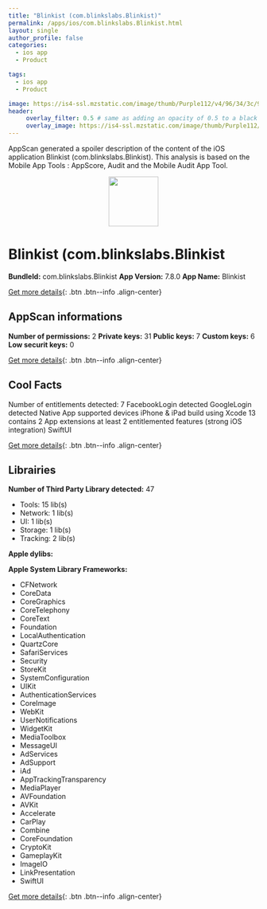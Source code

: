 ```yaml
---
title: "Blinkist (com.blinkslabs.Blinkist)"
permalink: /apps/ios/com.blinkslabs.Blinkist.html
layout: single
author_profile: false
categories: 
  - ios app 
  - Product 

tags: 
  - ios app 
  - Product 

image: https://is4-ssl.mzstatic.com/image/thumb/Purple112/v4/96/34/3c/96343c11-ee4a-2cfb-2d98-e30bcb9484b6/AppIcon-0-0-1x_U007emarketing-0-7-0-85-220.png/512x512bb.jpg
header: 
     overlay_filter: 0.5 # same as adding an opacity of 0.5 to a black background
     overlay_image: https://is4-ssl.mzstatic.com/image/thumb/Purple112/v4/96/34/3c/96343c11-ee4a-2cfb-2d98-e30bcb9484b6/AppIcon-0-0-1x_U007emarketing-0-7-0-85-220.png/512x512bb.jpg
---
```

AppScan generated a spoiler description of the content of the iOS application Blinkist (com.blinkslabs.Blinkist). This analysis is based on the Mobile App Tools : AppScore, Audit and the Mobile Audit App Tool.

  
  
<div style="text-align: center;"><img src="https://is4-ssl.mzstatic.com/image/thumb/Purple112/v4/96/34/3c/96343c11-ee4a-2cfb-2d98-e30bcb9484b6/AppIcon-0-0-1x_U007emarketing-0-7-0-85-220.png/512x512bb.jpg" width="100" height="100"></div>  
  
# Blinkist (com.blinkslabs.Blinkist

**BundleId:** com.blinkslabs.Blinkist
**App Version:** 7.8.0
**App Name:** Blinkist


[Get more details](/pricing.html){: .btn .btn--info .align-center}  
  
## AppScan informations 

**Number of permissions:** 2
**Private keys:** 31
**Public keys:** 7
**Custom keys:** 6
**Low securit keys:** 0
  
[Get more details](/pricing.html){: .btn .btn--info .align-center}

## Cool Facts

Number of entitlements detected: 7
FacebookLogin detected
GoogleLogin detected
Native App
supported devices iPhone & iPad
build using Xcode 13
contains 2 App extensions
at least 2 entitlemented features (strong iOS integration)
SwiftUI
  
[Get more details](/pricing.html){: .btn .btn--info .align-center}

## Librairies 
**Number of Third Party Library detected:** 47
- Tools: 15 lib(s)
- Network: 1 lib(s)
- UI: 1 lib(s)
- Storage: 1 lib(s)
- Tracking: 2 lib(s)

**Apple dylibs:**


**Apple System Library Frameworks:**
- CFNetwork
- CoreData
- CoreGraphics
- CoreTelephony
- CoreText
- Foundation
- LocalAuthentication
- QuartzCore
- SafariServices
- Security
- StoreKit
- SystemConfiguration
- UIKit
- AuthenticationServices
- CoreImage
- WebKit
- UserNotifications
- WidgetKit
- MediaToolbox
- MessageUI
- AdServices
- AdSupport
- iAd
- AppTrackingTransparency
- MediaPlayer
- AVFoundation
- AVKit
- Accelerate
- CarPlay
- Combine
- CoreFoundation
- CryptoKit
- GameplayKit
- ImageIO
- LinkPresentation
- SwiftUI


  
[Get more details](/pricing.html){: .btn .btn--info .align-center}

